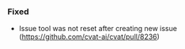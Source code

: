 ### Fixed

- Issue tool was not reset after creating new issue
  (<https://github.com/cvat-ai/cvat/pull/8236>)
